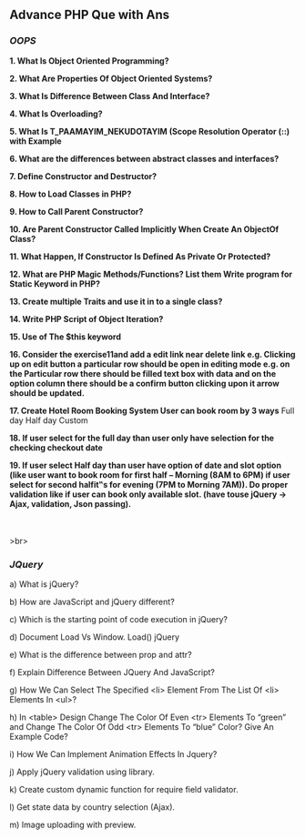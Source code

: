<h2> Advance PHP Que with Ans </h2>
<h3> <i>OOPS</i> </h3>

<b> 1. What Is Object Oriented Programming?</b>

<b> 2. What Are Properties Of Object Oriented Systems?</b>

<b> 3. What Is Difference Between Class And Interface?</b>

<b> 4. What Is Overloading?</b>

<b> 5. What Is T_PAAMAYIM_NEKUDOTAYIM (Scope Resolution Operator (::) with Example</b>

<b> 6. What are the differences between abstract classes and interfaces?</b>

<b> 7. Define Constructor and Destructor?</b>

<b> 8. How to Load Classes in PHP?</b>

<b> 9. How to Call Parent Constructor?</b>

<b> 10. Are Parent Constructor Called Implicitly When Create An ObjectOf Class?</b>

<b> 11. What Happen, If Constructor Is Defined As Private Or Protected?</b>

<b> 12. What are PHP Magic Methods/Functions? List them Write program for Static Keyword in PHP?</b>

<b> 13. Create multiple Traits and use it in to a single class?</b>

<b> 14. Write PHP Script of Object Iteration?</b>

<b> 15. Use of The $this keyword</b>

<b> 16. Consider the exercise11and add a edit link near delete link e.g. Clicking up on edit button a particular row should be open in editing mode e.g. on the Particular row there should be filled text box with data and on the option column there should be a confirm button clicking upon it arrow should be updated.</b>

<b> 17. Create Hotel Room Booking System User can book room by 3 ways</b>
  Full day
  Half day
  Custom
  
<b> 18. If user select for the full day than user only have selection for the checking checkout date</b>

<b> 19. If user select Half day than user have option of date and slot option (like user want to book room for first half – Morning (8AM to 6PM) if user select for second halfit‟s for evening (7PM to Morning 7AM)). Do proper validation like if user can book only available slot. (have touse jQuery -> Ajax, validation, Json passing).</b>

<br><br>>br>
<h3><i> JQuery </i></h3>

a) What is jQuery?

b) How are JavaScript and jQuery different?

c) Which is the starting point of code execution in jQuery?

d) Document Load Vs Window. Load() jQuery

e) What is the difference between prop and attr?

f) Explain Difference Between JQuery And JavaScript?

g) How We Can Select The Specified &lt;li&gt; Element From The List Of &lt;li&gt; Elements In &lt;ul&gt;?

h) In &lt;table&gt; Design Change The Color Of Even &lt;tr&gt; Elements To “green” and Change The Color Of Odd &lt;tr&gt; Elements To “blue” Color? 
   Give An Example Code?
  
i) How We Can Implement Animation Effects In Jquery?

j) Apply jQuery validation using library.

k) Create custom dynamic function for require field validator.

l) Get state data by country selection (Ajax).

m) Image uploading with preview.
